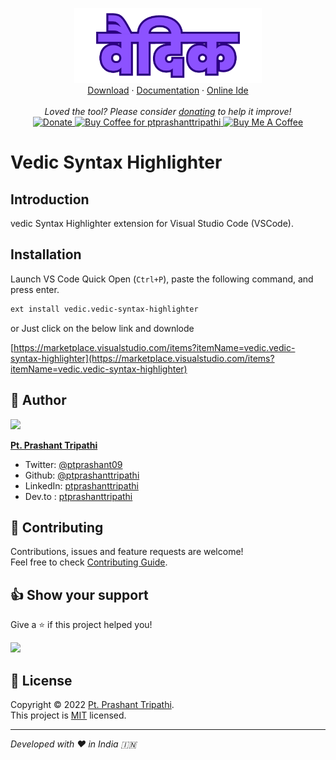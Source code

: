 <p align="center">
    <a href="https://vedic-lang.github.io">
        <img alt="Vedic"src="https://raw.githubusercontent.com/vedic-lang/vedic/main/assets/vedic-lang.png" width="300vw"/>
    </a>
    <br>
    <a href="https://vedic-lang.github.io/download">Download</a> ·
    <a href="https://vedic-lang.github.io/">Documentation</a> ·
    <a href="https://vedic-lang.github.io/vedic-ide">Online Ide</a>
    <br><br>
    <i>Loved the tool? Please consider <a href="https://paypal.me/ptprashanttripathi/10">donating</a> to help it improve!</i>
    <br>
	<a href="https://paypal.me/PtPrashantTripathi">
        <img height='23' src="https://img.shields.io/badge/support-PayPal-blue?logo=PayPal&style=flat-square&label=Donate" alt="Donate"/>
    </a>
	<a href='https://ko-fi.com/ptprashanttripathi' target='_blank'>
        <img height='23' width="100" src='https://cdn.ko-fi.com/cdn/kofi3.png?v=2' alt='Buy Coffee for ptprashanttripathi' />
    </a>
	<a href="https://www.buymeacoffee.com/ptprashant09" target="_blank">
        <img src="https://cdn.buymeacoffee.com/buttons/default-orange.png" alt="Buy Me A Coffee" height="23" width="100" style="border-radius:1px" />
    </a>
</p>

Vedic Syntax Highlighter
========================

## Introduction

vedic Syntax Highlighter extension for Visual Studio Code (VSCode).

## Installation

Launch VS Code Quick Open (`Ctrl+P`), paste the following command, and press enter.

```bash
ext install vedic.vedic-syntax-highlighter
```

or Just click on the below link and downlode

[https://marketplace.visualstudio.com/items?itemName=vedic.vedic-syntax-highlighter](https://marketplace.visualstudio.com/items?itemName=vedic.vedic-syntax-highlighter)

## 👤 Author

<p><a href="https://github.com/ptprashanttripathi"><img width="60" src="https://avatars2.githubusercontent.com/u/26687933?s=200&v=4"/></a></p>

[**Pt. Prashant Tripathi**](https://github.com/ptprashanttripathi)

- Twitter: [@ptprashant09](https://twitter.com/ptprashant09)
- Github: [@ptprashanttripathi](https://github.com/ptprashanttripathi)
- LinkedIn: [ptprashanttripathi](https://www.linkedin.com/in/ptprashanttripathi/) 
- Dev.to : [ptprashanttripathi](https://dev.to/ptprashanttripathi)

## 🤝 Contributing

Contributions, issues and feature requests are welcome!<br />Feel free to check [Contributing Guide](https://github.com/vedic-lang/vedic-highlight-vscode/blob/main/CONTRIBUTING.md). 

## 👍 Show your support

Give a ⭐️ if this project helped you!

<a href="https://www.patreon.com/ptprashanttripathi"><img src="https://c5.patreon.com/external/logo/become_a_patron_button@2x.png" width="160"></a>

## 📝 License

Copyright © 2022 [Pt. Prashant Tripathi](https://github.com/ptprashanttripathi).<br />
This project is [MIT](https://github.com/vedic-lang/vedic-highlight-vscode/blob/main/LICENSE) licensed.

***

_Developed with ❤️ in India 🇮🇳_
